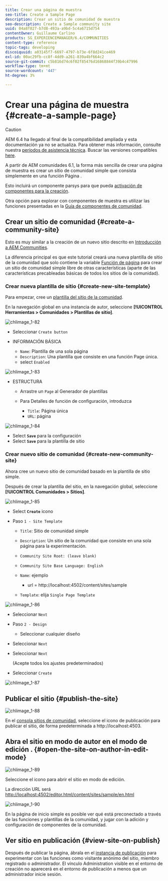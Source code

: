 ```yaml
---
title: Crear una página de muestra
seo-title: Create a Sample Page
description: Crear un sitio de comunidad de muestra
seo-description: Create a Sample community site
uuid: 04a8f027-b7d8-493a-a9bd-5c4a6715d754
contentOwner: Guillaume Carlino
products: SG_EXPERIENCEMANAGER/6.4/COMMUNITIES
content-type: reference
topic-tags: developing
discoiquuid: a03145f7-6697-4797-b73e-6f8d241ce469
exl-id: 00ac29fb-cc8f-4dd9-a261-839a4bf664c2
source-git-commit: c5b816d74c6f02f85476d16868844f39b4c47996
workflow-type: tm+mt
source-wordcount: '447'
ht-degree: 3%

---
```


# Crear una página de muestra {#create-a-sample-page}

>[!CAUTION]
>
>AEM 6.4 ha llegado al final de la compatibilidad ampliada y esta documentación ya no se actualiza. Para obtener más información, consulte nuestra [períodos de asistencia técnica](https://helpx.adobe.com/es/support/programs/eol-matrix.html). Buscar las versiones compatibles [here](https://experienceleague.adobe.com/docs/).

A partir de AEM comunidades 6.1, la forma más sencilla de crear una página de muestra es crear un sitio de comunidad simple que consista simplemente en una función Página .

Esto incluirá un componente parsys para que pueda [activación de componentes para la creación](basics.md#accessing-communities-components).

Otra opción para explorar con componentes de muestra es utilizar las funciones presentadas en la [Guía de componentes de comunidad](components-guide.md).

## Crear un sitio de comunidad {#create-a-community-site}

Esto es muy similar a la creación de un nuevo sitio descrito en [Introducción a AEM Communities](getting-started.md).

La diferencia principal es que este tutorial creará una nueva plantilla de sitio de la comunidad que solo contiene la variable [Función de página](functions.md#page-function) para crear un sitio de comunidad simple libre de otras características (aparte de las características precableadas básicas de todos los sitios de la comunidad).

### Crear nueva plantilla de sitio {#create-new-site-template}

Para empezar, cree un [plantilla del sitio de la comunidad](sites.md).

En la navegación global en una instancia de autor, seleccione **[!UICONTROL Herramientas > Comunidades > Plantillas de sitio]**.

![chlimage_1-82](assets/chlimage_1-82.png)

* Seleccionar `Create button`
* INFORMACIÓN BÁSICA

   * `Name`: Plantilla de una sola página
   * `Description`: Una plantilla que consiste en una función Page única.
   * select `Enabled`

![chlimage_1-83](assets/chlimage_1-83.png)

* ESTRUCTURA

   * Arrastre un `Page` al Generador de plantillas
   * Para Detalles de función de configuración, introduzca

      * `Title`: Página única
      * `URL`: página

![chlimage_1-84](assets/chlimage_1-84.png)

* Select **`Save`** para la configuración
* Select **`Save`** para la plantilla de sitio

### Crear nuevo sitio de comunidad {#create-new-community-site}

Ahora cree un nuevo sitio de comunidad basado en la plantilla de sitio simple.

Después de crear la plantilla del sitio, en la navegación global, seleccione **[!UICONTROL Comunidades > Sitios]**.

![chlimage_1-85](assets/chlimage_1-85.png)

* Select **`Create`** icono

* Paso `1 - Site Template`

   * `Title`: Sitio de comunidad simple
   * `Description`: Un sitio de la comunidad que consiste en una sola página para la experimentación.
   * `Community Site Root: (leave blank)`
   * `Community Site Base Language: English`
   * `Name`: ejemplo

      * url = http://localhost:4502/content/sites/sample
   * `Template`: elija `Single Page Template`


![chlimage_1-86](assets/chlimage_1-86.png)

* Seleccionar `Next`
* Paso `2 - Design`

   * Seleccionar cualquier diseño

* Seleccionar `Next`
* Seleccionar `Next`

   (Acepte todos los ajustes predeterminados)

* Seleccionar `Create`

![chlimage_1-87](assets/chlimage_1-87.png)

## Publicar el sitio {#publish-the-site}

![chlimage_1-88](assets/chlimage_1-88.png)

En el [consola sitios de comunidad](sites-console.md), seleccione el icono de publicación para publicar el sitio, de forma predeterminada a http://localhost:4503.

## Abra el sitio en modo de autor en el modo de edición . {#open-the-site-on-author-in-edit-mode}

![chlimage_1-89](assets/chlimage_1-89.png)

Seleccione el icono para abrir el sitio en modo de edición.

La dirección URL será [http://localhost:4502/editor.html/content/sites/sample/en.html](http://localhost:4502/editor.html/content/sites/sample/en.html)

![chlimage_1-90](assets/chlimage_1-90.png)

En la página de inicio simple es posible ver qué está preconectado a través de las funciones y plantillas de la comunidad, y jugar con la adición y configuración de componentes de la comunidad.

## Ver sitio en publicación {#view-site-on-publish}

Después de publicar la página, ábrala en el [instancia de publicación](http://localhost:4503/content/sites/sample/en.html) para experimentar con las funciones como visitante anónimo del sitio, miembro registrado o administrador. El vínculo Administration visible en el entorno de creación no aparecerá en el entorno de publicación a menos que un administrador inicie sesión.
